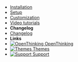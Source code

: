 - [Installation](install)
- [Setup](setup)
- [Customization](custom)
- [Video tutorials](video)
- **Changelog**
- [Changelog](changelog)
- **Links**
- [![OpenThinking](https://icongr.am/feather/corner-down-right.svg?size=16&color=808080) OpenThinking](https://codesandbox.io/s/xv36w4695o)
- [![Themes](https://icongr.am/feather/corner-down-right.svg?size=16&color=808080) Themes](https://github.com/jhildenbiddle/docsify-themeable)
- [![Support](https://icongr.am/feather/message-square.svg?size=16&color=808080) Support](https://github.com/jhildenbiddle/docsify-themeable)
